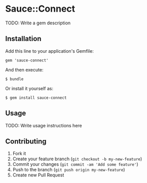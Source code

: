 # Sauce::Connect

TODO: Write a gem description

## Installation

Add this line to your application's Gemfile:

    gem 'sauce-connect'

And then execute:

    $ bundle

Or install it yourself as:

    $ gem install sauce-connect

## Usage

TODO: Write usage instructions here

## Contributing

1. Fork it
2. Create your feature branch (`git checkout -b my-new-feature`)
3. Commit your changes (`git commit -am 'Add some feature'`)
4. Push to the branch (`git push origin my-new-feature`)
5. Create new Pull Request
